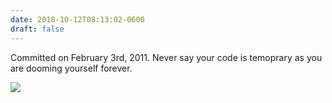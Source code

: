 ```yaml
---
date: 2018-10-12T08:13:02-0600
draft: false
---
```




Committed on February 3rd, 2011\. Never say your code is temoprary as you are dooming yourself forever.

![](/images/2018/f90b8860cf.jpg)




